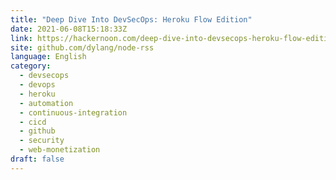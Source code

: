 ```yaml
---
title: "Deep Dive Into DevSecOps: Heroku Flow Edition"
date: 2021-06-08T15:18:33Z
link: https://hackernoon.com/deep-dive-into-devsecops-heroku-flow-edition-y51o3566?source=rss&utm_medium=RSS&utm_source=news.12bit.vn
site: github.com/dylang/node-rss
language: English
category:
  - devsecops
  - devops
  - heroku
  - automation
  - continuous-integration
  - cicd
  - github
  - security
  - web-monetization
draft: false
---
```

